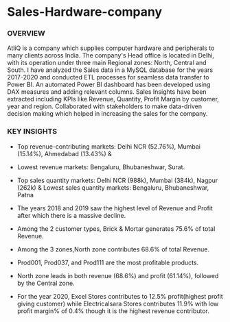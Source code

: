 # Sales-Hardware-company


### OVERVIEW
AtliQ is a company which supplies computer hardware and peripherals to many clients across India.
 The company's Head office is located in Delhi, with its operation under three main Regional zones: North, Central and South.
 I have analyzed the Sales data in a MySQL database for the years 2017-2020 and conducted ETL processes for seamless data transfer to Power BI.
 An automated Power BI dashboard has been developed using DAX measures and adding relevant columns.
 Sales Insights have been extracted including KPIs like Revenue, Quantity, Profit Margin by customer, year and region.
 Collaborated with stakeholders to make data-driven decision making which helped in increasing the sales for the company.

### KEY INSIGHTS
* Top revenue-contributing markets: Delhi NCR (52.76%), Mumbai (15.14%), Ahmedabad (13.43%) &

* Lowest revenue markets: Bengaluru, Bhubaneshwar, Surat.

* Top sales quantity markets: Delhi NCR (988k), Mumbai (384k), Nagpur (262k) & Lowest sales quantity markets: Bengaluru, Bhubaneshwar, Patna

* The years 2018 and 2019 saw the highest level of Revenue and Profit after which there is a massive decline.

* Among the 2 customer types, Brick & Mortar generates 75.6% of total Revenue.

* Among the 3 zones,North zone contributes 68.6% of total Revenue.

* Prod001, Prod037, and Prod111 are the most profitable products.

* North zone leads in both revenue (68.6%) and profit (61.14%), followed by the Central zone.

* For the year 2020, Excel Stores contributes to 12.5% profit(highest profit giving customer) while Electricalsara Stores contributes 11.9% with low profit margin% of 0.4% though it is the highest revenue contributor.



